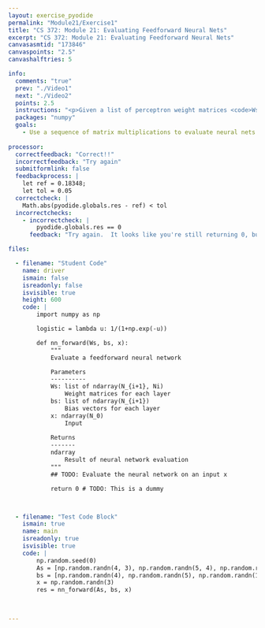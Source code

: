 ```yaml
---
layout: exercise_pyodide
permalink: "Module21/Exercise1"
title: "CS 372: Module 21: Evaluating Feedforward Neural Nets"
excerpt: "CS 372: Module 21: Evaluating Feedforward Neural Nets"
canvasasmtid: "173846"
canvaspoints: "2.5"
canvashalftries: 5

info:
  comments: "true"
  prev: "./Video1"
  next: "./Video2"
  points: 2.5
  instructions: "<p>Given a list of perceptron weight matrices <code>Ws</code> and a corresponding list of bias columns <b>bs</b>, implement the algorithm to evaluate a neural network on a particular input <code>x</code>, using the provided <code>logistic</code> function as the nonlinearity.  You will have to do this layer by layer in a loop.  As a reminder, the first layer is <code>logistic(Ws[0]*x+bs[0])</code>, where <code>*</code> means matrix multiplication.  Then the output of this is fed to <code>Ws[1]</code> and <code>bs[1]</code>, etc.</p>"
  packages: "numpy"
  goals:
    - Use a sequence of matrix multiplications to evaluate neural nets in numpy
    
processor:  
  correctfeedback: "Correct!!" 
  incorrectfeedback: "Try again"
  submitformlink: false
  feedbackprocess: | 
    let ref = 0.18348;
    let tol = 0.05
  correctcheck: |
    Math.abs(pyodide.globals.res - ref) < tol
  incorrectchecks:
    - incorrectcheck: |
        pyodide.globals.res == 0
      feedback: "Try again.  It looks like you're still returning 0, but you need to evaluate the neural network layers in a loop" 

files:

  - filename: "Student Code"
    name: driver
    ismain: false
    isreadonly: false
    isvisible: true
    height: 600
    code: | 
        import numpy as np

        logistic = lambda u: 1/(1+np.exp(-u))

        def nn_forward(Ws, bs, x):
            """
            Evaluate a feedforward neural network

            Parameters
            ----------
            Ws: list of ndarray(N_{i+1}, Ni)
                Weight matrices for each layer
            bs: list of ndarray(N_{i+1})
                Bias vectors for each layer
            x: ndarray(N_0)
                Input
              
            Returns
            -------
            ndarray
                Result of neural network evaluation
            """
            ## TODO: Evaluate the neural network on an input x

            return 0 # TODO: This is a dummy



  - filename: "Test Code Block"
    ismain: true
    name: main
    isreadonly: true
    isvisible: true
    code: |
        np.random.seed(0)
        As = [np.random.randn(4, 3), np.random.randn(5, 4), np.random.randn(1, 5)]
        bs = [np.random.randn(4), np.random.randn(5), np.random.randn(1)]
        x = np.random.randn(3)
        res = nn_forward(As, bs, x)

        
        
---
```

